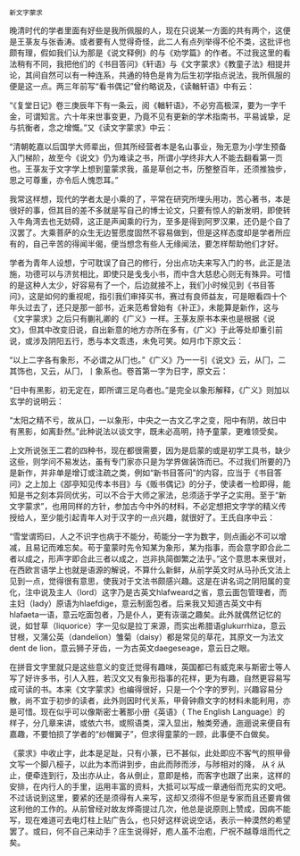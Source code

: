    新文字蒙求 

   晚清时代的学者里面有好些是我所佩服的人，现在只说某一方面的共有两个，这便是王菉友与张香涛。或者要有人觉得奇怪，此二人有点列举得不伦不类，这批评也颇有理，假如我们认为那是《说文释例》的与《劝学篇》的作者。不过我这里的看法稍有不同，我把他们的《书目答问》《轩语》与《文字蒙求》《教童子法》相提并论，其间自然可以有一种连系，共通的特色是肯为后生初学指点说法，我所佩服的便是这一点。两三年前写“看书偶记”曾约略说及，《读輶轩语》中有云：

   “《复堂日记》卷三庚辰年下有一条云，阅《輶轩语》，不必穷高极深，要为一字千金，可谓知言。六十年来世事变更，乃竟不见有更新的学术指南书，平易诚挚，足与抗衡者，念之增慨。”又《读文字蒙求》中云：

   “清朝乾嘉以后国学大师辈出，但其所经营者本是名山事业，殆无意为小学生预备入门梯阶，故至今《说文》仍为难读之书，所谓小学终非大人不能去翻看第一页也。王菉友于文字学上想到童蒙求我，虽是草创之书，历整整百年，还须推独步，思之可尊重，亦令后人愧恧耳。”

   我常这样想，现代的学者太是小乘的了，平常在研究所埋头用功，苦心著书，本是很好的事，但其目的差不多就是写自己的博士论文，只要有惊人的新发明，即使转入牛角湾去也无妨碍，这正是声闻乘的行为，至多是得到阿罗汉果，还仍是个自了汉罢了。大乘菩萨的众生无边誓愿度固然不容易做到，但是这样态度却是学者所应有的，自己辛苦的得闻半偈，便当想念有些人无缘闻法，要怎样帮助他们才好。

   学者为青年人设想，宁可耽误了自己的修行，分出点功夫来写入门的书，此正是法施，功德可以与济贫相比，即使只是戋戋小书，而中含大慈悲心则无有殊异。可惜的是这种人太少，好容易有了一个，后边就接不上，我们小时候见到《书目答问》，这是如何的重视呢，指引我们审择买书，赛过有良师益友，可是眼看四十个年头过去了，还只是那一部书，近来范希曾始有《补正》，未能算是新作，这与《文字蒙求》之后只有蒯礼卿的《广义》一样。王菉友原书本来也是根据《说文》，但其中改变旧说，自出新意的地方亦所在多有，《广义》于此等处却重引前说，或涉及阴阳五行，悉与本文乖违，未免可笑。如月巾下原文云：

   “以上二字各有象形，不必谓之从冂也。”《广义》乃一一引《说文》云，从冂，二其饰也，又云，从冂，丨象系也。卷首第一字为日字，原文云：

   “日中有黑影，初无定在，即所谓三足乌者也。”是完全以象形解释，《广义》则加以玄学的说明云：

   “太阳之精不亏，故从囗，一以象形，中央之一古文乙字之变，阳中有阴，故日中有黑影，如离卦然。”此种说法以谈文字，既未必高明，持予童蒙，更难领受矣。

   上文所说张王二君的四种书，现在都很需要，因为是启蒙的或是初学工具书，缺少这些，则学问不易发达，虽有专门家亦只是为学界做装饰而已。不过我们所要的乃是新作，并非单是增订或注疏之类，例如“新书目答问”的内容，应当于《书目答问》之上加上《郘亭知见传本书目》与《贩书偶记》的分子，使读者一检即得，能知是书之刻本异同优劣，可以不合于大师之家法，总须适于学子之实用。至于“新文字蒙求”，也用同样的方针，参加古今中外的材料，不必定想把文字学的精义传授给人，至少能引起青年人对于汉字的一点兴趣，就很好了。王氏自序中云：

   “雪堂谓筠曰，人之不识字也病于不能分，苟能分一字为数字，则点画必不可以增减，且易记而难忘矣。苟于童蒙时先令知某为象形，某为指事，而会意字即合此二者以成之，形声字即合此三者以成之，岂非执简御繁之法乎。”这个意思本来很对，在西欧言语学上也就是语源的解说，不算什么新鲜，从前学英文时从马孙氏文法上见到一点，觉得很有意思，使我对于文法书颇感兴趣。这是在讲名词之阴阳属的变化，注中说及主人（lord）这字乃是古英文hlafweard之省，意云面包管理者，而主妇（lady）原语为hlaefdige，意云制面包者。后来我又知道古英文中有hlafaeta一语，意云吃面包者，乃是仆人，更有诙谐之趣矣。此外就偶然记忆的说，如甘草（liquorice）字一见似是拉丁来源，而实出希腊语glukurrhiza，意云甘根，又蒲公英（dandelion）雏菊（daisy）都是常见的草花，其原文一为法文dent de lion，意云狮子牙齿，一为古英文daegeseage，意云日之眼。

   在拼音文字里就只是这些意义的变迁觉得有趣味，英国都已有威克来与斯密士等人写了好许多书，引人入胜，若汉文又有象形指事的花样，更为有趣，自然更容易写成可读的书。本来《文字蒙求》也编得很好，只是一个个字的罗列，兴趣容易分散，尚不宜于初步的读者，此外则因时代关系，甲骨钟鼎文字的材料未能利用，亦是可惜。现在似乎可以像斯密士著那小册《英语》（ The English Language）的样子，分几章来讲，或依六书，或照语类，深入显出，触类旁通，迤逦说来便自有嘉趣，不要怕损了学者的“纱帽翼子”，但求得童蒙的一顾，此事便不白做矣。

   《蒙求》中收止字，此本是足趾，只有小篆，已不甚似，此处即应不客气的照甲骨文写一个脚八桠子，以此为本而讲到步，由此而陟而涉，与陟相对的降， 从彳从止，便牵连到行，及出亦从止，各从倒止，意即是格，而客字也跟了出来，这样的安排，在内行人的手里，运用丰富的资料，大抵可以写成一章通俗而充实的文吧。不过话说到这里，要紧的还是须得有人来写，这却又须得不但是专家而且还要肯做这利他的工作的。从前曾经对故友烨斋提过几次，他总是说原则上赞成，因病不能写，现在难道可去电灯柱上贴广告么，也只好这样说说空话，表示一种漠然的希望罢了。或曰，何不自己来动手？庄生说得好，庖人虽不治庖，尸祝不越尊俎而代之矣。

